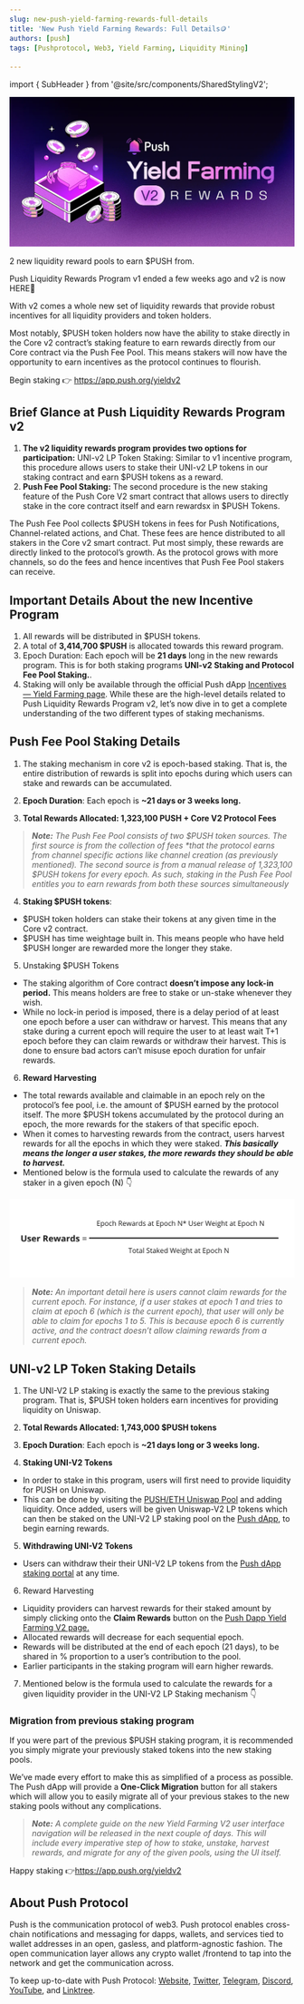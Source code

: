 ```yaml
---
slug: new-push-yield-farming-rewards-full-details
title: 'New Push Yield Farming Rewards: Full Details🪙'
authors: [push]
tags: [Pushprotocol, Web3, Yield Farming, Liquidity Mining]

---
```

import { SubHeader } from '@site/src/components/SharedStylingV2';

![Docusaurus Image](./cover-image.webp)

<!--truncate-->

<SubHeader>
    2 new liquidity reward pools to earn $PUSH from.
</SubHeader>

Push Liquidity Rewards Program v1 ended a few weeks ago and v2 is now HERE🎉

With v2 comes a whole new set of liquidity rewards that provide robust incentives for all liquidity providers and token holders.

Most notably, $PUSH token holders now have the ability to stake directly in the Core v2 contract’s staking feature to earn rewards directly from our Core contract via the Push Fee Pool. This means stakers will now have the opportunity to earn incentives as the protocol continues to flourish.

Begin staking 👉 https://app.push.org/yieldv2

## Brief Glance at Push Liquidity Rewards Program v2
1. <b>The v2 liquidity rewards program provides two options for participation:</b> UNI-v2 LP Token Staking: Similar to v1 incentive program, this procedure allows users to stake their UNI-v2 LP tokens in our staking contract and earn $PUSH tokens as a reward.
2. <b>Push Fee Pool Staking:</b> The second procedure is the new staking feature of the Push Core V2 smart contract that allows users to directly stake in the core contract itself and earn rewardsx in $PUSH Tokens.

The Push Fee Pool collects $PUSH tokens in fees for Push Notifications, Channel-related actions, and Chat. These fees are hence distributed to all stakers in the Core v2 smart contract. Put most simply, these rewards are directly linked to the protocol’s growth. As the protocol grows with more channels, so do the fees and hence incentives that Push Fee Pool stakers can receive.

## Important Details About the new Incentive Program
1. All rewards will be distributed in $PUSH tokens.
2. A total of <b>3,414,700 $PUSH</b> is allocated towards this reward program.
3. Epoch Duration: Each epoch will be <b>21 days</b> long in the new rewards program. This is for both staking programs <b>UNI-v2 Staking and Protocol Fee Pool Staking.</b>.
4. Staking will only be available through the official Push dApp [Incentives — Yield Farming page](https://app.push.org/yieldv2).
While these are the high-level details related to Push Liquidity Rewards Program v2, let’s now dive in to get a complete understanding of the two different types of staking mechanisms.

## Push Fee Pool Staking Details
1. The staking mechanism in core v2 is epoch-based staking. That is, the entire distribution of rewards is split into epochs during which users can stake and rewards can be accumulated.

2. <b>Epoch Duration</b>: Each epoch is <b>~21 days or 3 weeks long.</b>

3. <b>Total Rewards Allocated: 1,323,100 PUSH + Core V2 Protocol Fees</b>

<blockquote>
    <i>
    <b>Note:</b> The Push Fee Pool consists of two $PUSH token sources. The first source is from the collection of fees *that the protocol earns from channel specific actions like channel creation (as previously mentioned). The second source is from a manual release of 1,323,100 $PUSH tokens for every epoch. As such, staking in the Push Fee Pool entitles you to earn rewards from both these sources simultaneously
    </i>
</blockquote>

4. <b>Staking $PUSH tokens</b>:

- $PUSH token holders can stake their tokens at any given time in the Core v2 contract.
- $PUSH has time weightage built in. This means people who have held $PUSH longer are rewarded more the longer they stake.

5. Unstaking $PUSH Tokens

- The staking algorithm of Core contract <b>doesn’t impose any lock-in period.</b> This means holders are free to stake or un-stake whenever they wish.
- While no lock-in period is imposed, there is a delay period of at least one epoch before a user can withdraw or harvest. This means that any stake during a current epoch will require the user to at least wait T+1 epoch before they can claim rewards or withdraw their harvest. This is done to ensure bad actors can’t misuse epoch duration for unfair rewards.

6. <b>Reward Harvesting</b>

- The total rewards available and claimable in an epoch rely on the protocol’s fee pool, i.e. the amount of $PUSH earned by the protocol itself. The more $PUSH tokens accumulated by the protocol during an epoch, the more rewards for the stakers of that specific epoch.
- When it comes to harvesting rewards from the contract, users harvest rewards for all the epochs in which they were staked. <b><i>
This basically means the longer a user stakes, the more rewards they should be able to harvest.
</i></b>
- Mentioned below is the formula used to calculate the rewards of any staker in a given epoch (N) 👇

![Docusaurus Image](./image-1.webp)

<blockquote>
    <i>
    <b>Note:</b> An important detail here is users cannot claim rewards for the current epoch. For instance, if a user stakes at epoch 1 and tries to claim at epoch 6 (which is the current epoch), that user will only be able to claim for epochs 1 to 5. This is because epoch 6 is currently active, and the contract doesn’t allow claiming rewards from a current epoch.
    </i>
</blockquote>

## UNI-v2 LP Token Staking Details
1. The UNI-V2 LP staking is exactly the same to the previous staking program. That is, $PUSH token holders earn incentives for providing liquidity on Uniswap.

2. <b>Total Rewards Allocated: 1,743,000 $PUSH tokens</b>

3. <b>Epoch Duration</b>: Each epoch is <b>~21 days long or 3 weeks long.</b>

4. <b>Staking UNI-V2 Tokens</b>

- In order to stake in this program, users will first need to provide liquidity for PUSH on Uniswap.
- This can be done by visiting the [PUSH/ETH Uniswap Pool](https://app.uniswap.org/#/swap?inputCurrency=0xf418588522d5dd018b425e472991e52ebbeeeeee) and adding liquidity. Once added, users will be given Uniswap-V2 LP tokens which can then be staked on the UNI-V2 LP staking pool on the [Push dApp](https://app.push.org/yieldv2), to begin earning rewards.
5. <b>Withdrawing UNI-V2 Tokens</b>

- Users can withdraw their their UNI-V2 LP tokens from the [Push dApp staking portal](https://app.push.org/yieldv2) at any time.
6. Reward Harvesting

- Liquidity providers can harvest rewards for their staked amount by simply clicking onto the <b> Claim Rewards</b> button on the [Push Dapp Yield Farming V2 page.](https://app.push.org/yieldv2)
- Allocated rewards will decrease for each sequential epoch.
- Rewards will be distributed at the end of each epoch (21 days), to be shared in % proportion to a user’s contribution to the pool.
- Earlier participants in the staking program will earn higher rewards.
7. Mentioned below is the formula used to calculate the rewards for a given liquidity provider in the UNI-V2 LP Staking mechanism 👇

### Migration from previous staking program
If you were part of the previous $PUSH staking program, it is recommended you simply migrate your previously staked tokens into the new staking pools.

We’ve made every effort to make this as simplified of a process as possible. The Push dApp will provide a <b>One-Click Migration</b> button for all stakers which will allow you to easily migrate all of your previous stakes to the new staking pools without any complications.

<blockquote>
    <i>
    <b>Note:</b> A complete guide on the new Yield Farming V2 user interface navigation will be released in the next couple of days. This will include every imperative step of how to stake, unstake, harvest rewards, and migrate for any of the given pools, using the UI itself.
    </i>
</blockquote>

Happy staking 👉https://app.push.org/yieldv2


## About Push Protocol

Push is the communication protocol of web3. Push protocol enables cross-chain notifications and messaging for dapps, wallets, and services tied to wallet addresses in an open, gasless, and platform-agnostic fashion. The open communication layer allows any crypto wallet /frontend to tap into the network and get the communication across.

To keep up-to-date with Push Protocol: [Website](https://push.org/), [Twitter](https://twitter.com/pushprotocol), [Telegram](https://t.me/epnsproject), [Discord](https://discord.gg/pushprotocol), [YouTube](https://www.youtube.com/c/EthereumPushNotificationService), and [Linktree](https://linktr.ee/pushprotocol).